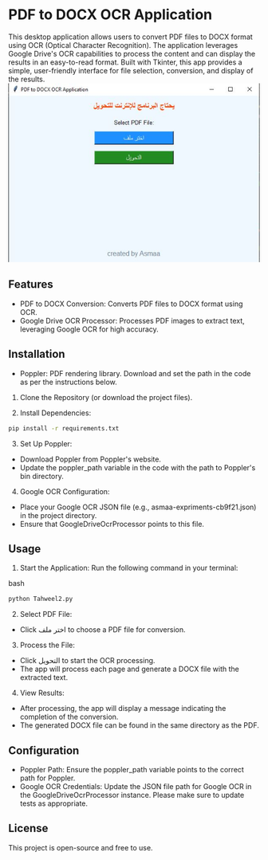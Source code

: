 # PDF to DOCX OCR Application

This desktop application allows users to convert PDF files to DOCX format using OCR (Optical Character Recognition). The application leverages Google Drive's OCR capabilities to process the content and can display the results in an easy-to-read format. Built with Tkinter, this app provides a simple, user-friendly interface for file selection, conversion, and display of the results.\
![program](https://github.com/AsmaaMahmoudSaeed/Tahweel-OCR-App/blob/main/program.JPG)
## Features
* PDF to DOCX Conversion: Converts PDF files to DOCX format using OCR.
* Google Drive OCR Processor: Processes PDF images to extract text, leveraging Google OCR for high accuracy.
## Installation

* Poppler: PDF rendering library. Download and set the path in the code as per the instructions below.
1. Clone the Repository (or download the project files).

2. Install Dependencies:

```bash
pip install -r requirements.txt
```
3. Set Up Poppler:
 * Download Poppler from Poppler's website.
* Update the poppler_path variable in the code with the path to Poppler's bin directory.
4. Google OCR Configuration:

* Place your Google OCR JSON file (e.g., asmaa-expriments-cb9f21.json) in the project directory.
* Ensure that GoogleDriveOcrProcessor points to this file.
## Usage
1. Start the Application: Run the following command in your terminal:

bash
```python
python Tahweel2.py
```

2. Select PDF File:

*  Click اختر ملف to choose a PDF file for conversion.
3. Process the File:

* Click التحويل to start the OCR processing.
* The app will process each page and generate a DOCX file with the extracted text.
4. View Results:

* After processing, the app will display a message indicating the completion of the conversion.
* The generated DOCX file can be found in the same directory as the PDF.


## Configuration
* Poppler Path: Ensure the poppler_path variable points to the correct path for Poppler.
* Google OCR Credentials: Update the JSON file path for Google OCR in the GoogleDriveOcrProcessor instance.
Please make sure to update tests as appropriate.

## License

This project is open-source and free to use.